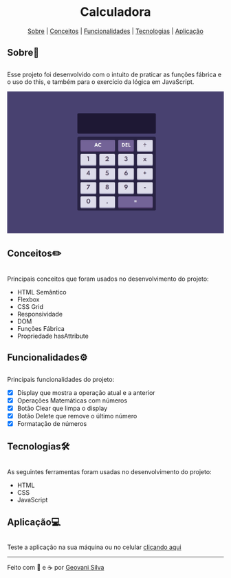 <h1 align="center">Calculadora</h1>

<p align="center">
    <a href="#sobre">Sobre</a> | <a href="#conceitos">Conceitos</a> | <a href="#funcionalidades">Funcionalidades</a> | <a href="#tecnologias">Tecnologias</a> | <a href="#aplicação">Aplicação</a>
</p>

## <h2 id="sobre">Sobre📖<h2>
Esse projeto foi desenvolvido com o intuito de praticar as funções fábrica e o uso do this, e também para o exercício da lógica em JavaScript. 

<img src="readme.gif">

## <h2 id="conceitos">Conceitos✏️<h2>
Principais conceitos que foram usados no desenvolvimento do projeto:
- HTML Semântico
- Flexbox
- CSS Grid
- Responsividade
- DOM
- Funções Fábrica
- Propriedade hasAttribute

## <h2 id="funcionalidades">Funcionalidades⚙️<h2>
Principais funcionalidades do projeto: 
- [x] Display que mostra a operação atual e a anterior
- [x] Operações Matemáticas com números
- [x] Botão Clear que limpa o display
- [x] Botão Delete que remove o último número
- [x] Formatação de números 

## <h2 id="tecnologias">Tecnologias🛠️<h2>
As seguintes ferramentas foram usadas no desenvolvimento do projeto:
- HTML
- CSS
- JavaScript

## <h2 id="aplicação">Aplicação💻<h2>
Teste a aplicação na sua máquina ou no celular [clicando aqui](https://calculator-math-js.netlify.app) 
<hr>
Feito com 💙 e ☕ por <a href="https://www.linkedin.com/in/geovani-silva-21298921b/">Geovani Silva</a>
